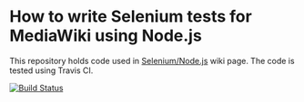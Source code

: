 # How to write Selenium tests for MediaWiki using Node.js

This repository holds code used in [Selenium/Node.js](https://www.mediawiki.org/wiki/Selenium/Node.js) wiki page. The code is tested using Travis CI.

[![Build Status](https://travis-ci.org/zeljkofilipin/selenium-mediawiki-js.svg?branch=master)](https://travis-ci.org/zeljkofilipin/selenium-mediawiki-js)
